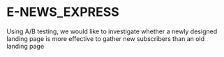 # E-NEWS_EXPRESS
Using A/B testing, we would like to investigate whether a newly designed landing page is more effective to gather new subscribers than an old landing page
